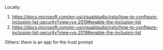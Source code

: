 ﻿
Locally:
1. https://docs.microsoft.com/en-us/visualstudio/vsto/how-to-configure-inclusion-list-security?view=vs-2019#enable-the-inclusion-list
2. https://docs.microsoft.com/en-us/visualstudio/vsto/how-to-configure-inclusion-list-security?view=vs-2019#enable-the-inclusion-list



Others:
there is an app for the trust prompt